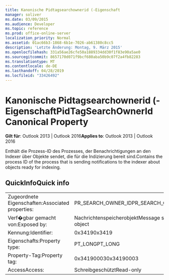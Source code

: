 ```yaml
---
title: Kanonische Pidtagsearchownerid (-Eigenschaft
manager: soliver
ms.date: 03/09/2015
ms.audience: Developer
ms.topic: reference
ms.prod: office-online-server
localization_priority: Normal
ms.assetid: 01ac66b3-1868-6b1e-7026-ab61380c8cc5
description: 'Letzte Änderung: Montag, 9. März 2015'
ms.openlocfilehash: 331a56ae26cfe50a1889334dd30f1f83e90a5ae0
ms.sourcegitcommit: 8657170d071f9bcf680aba50b9c07f2a4fb82283
ms.translationtype: MT
ms.contentlocale: de-DE
ms.lasthandoff: 04/28/2019
ms.locfileid: "33426492"
---
```

# <a name="pidtagsearchownerid-canonical-property"></a><span data-ttu-id="b4c70-103">Kanonische Pidtagsearchownerid (-Eigenschaft</span><span class="sxs-lookup"><span data-stu-id="b4c70-103">PidTagSearchOwnerId Canonical Property</span></span>

  
  
<span data-ttu-id="b4c70-104">**Gilt für**: Outlook 2013 | Outlook 2016</span><span class="sxs-lookup"><span data-stu-id="b4c70-104">**Applies to**: Outlook 2013 | Outlook 2016</span></span> 
  
<span data-ttu-id="b4c70-105">Enthält die Prozess-ID des Prozesses, der Benachrichtigungen an den Indexer über Objekte sendet, die für die Indizierung bereit sind.</span><span class="sxs-lookup"><span data-stu-id="b4c70-105">Contains the process ID of the process that is sending notifications to the indexer about objects ready for indexing.</span></span>
  
## <a name="quick-info"></a><span data-ttu-id="b4c70-106">QuickInfo</span><span class="sxs-lookup"><span data-stu-id="b4c70-106">Quick info</span></span>

|||
|:-----|:-----|
|<span data-ttu-id="b4c70-107">Zugeordnete Eigenschaften:</span><span class="sxs-lookup"><span data-stu-id="b4c70-107">Associated properties:</span></span>  <br/> |<span data-ttu-id="b4c70-108">PR_SEARCH_OWNER_ID</span><span class="sxs-lookup"><span data-stu-id="b4c70-108">PR_SEARCH_OWNER_ID</span></span>  <br/> |
|<span data-ttu-id="b4c70-109">Verf�gbar gemacht von:</span><span class="sxs-lookup"><span data-stu-id="b4c70-109">Exposed by:</span></span>  <br/> |<span data-ttu-id="b4c70-110">Nachrichtenspeicherobjekt</span><span class="sxs-lookup"><span data-stu-id="b4c70-110">Message store object</span></span>  <br/> |
|<span data-ttu-id="b4c70-111">Kennung:</span><span class="sxs-lookup"><span data-stu-id="b4c70-111">Identifier:</span></span>  <br/> |<span data-ttu-id="b4c70-112">0x3419</span><span class="sxs-lookup"><span data-stu-id="b4c70-112">0x3419</span></span>  <br/> |
|<span data-ttu-id="b4c70-113">Eigenschafts:</span><span class="sxs-lookup"><span data-stu-id="b4c70-113">Property type:</span></span>  <br/> |<span data-ttu-id="b4c70-114">PT_LONG</span><span class="sxs-lookup"><span data-stu-id="b4c70-114">PT_LONG</span></span>  <br/> |
|<span data-ttu-id="b4c70-115">Property-Tag:</span><span class="sxs-lookup"><span data-stu-id="b4c70-115">Property tag:</span></span>  <br/> |<span data-ttu-id="b4c70-116">0x34190003</span><span class="sxs-lookup"><span data-stu-id="b4c70-116">0x34190003</span></span>  <br/> |
|<span data-ttu-id="b4c70-117">Access</span><span class="sxs-lookup"><span data-stu-id="b4c70-117">Access:</span></span>  <br/> |<span data-ttu-id="b4c70-118">Schreibgeschützt</span><span class="sxs-lookup"><span data-stu-id="b4c70-118">Read-only</span></span>  <br/> |
   

